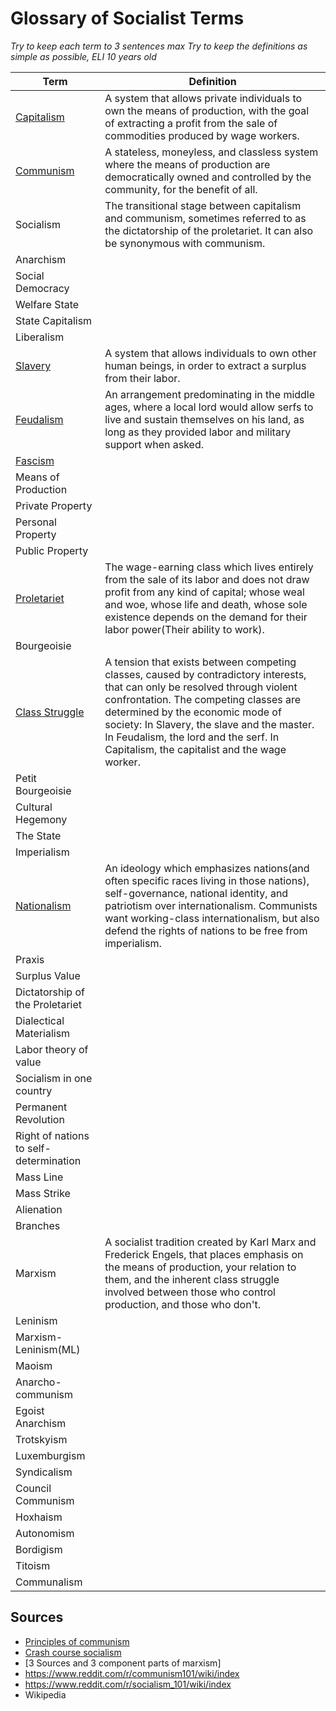 # Glossary of Socialist Terms

*Try to keep each term to 3 sentences max*
*Try to keep the definitions as simple as possible, ELI 10 years old*


|Term|Definition|
|----|----------|
|[Capitalism](https://en.wikipedia.org/wiki/Capitalism)|A system that allows private individuals to own the means of production, with the goal of extracting a profit from the sale of commodities produced by wage workers.|
|[Communism](https://en.wikipedia.org/wiki/Communism)|A stateless, moneyless, and classless system where the means of production are democratically owned and controlled by the community, for the benefit of all.|
|Socialism|The transitional stage between capitalism and communism, sometimes referred to as the dictatorship of the proletariet. It can also be synonymous with communism.|
|Anarchism||
|Social Democracy||
|Welfare State||
|State Capitalism||
|Liberalism||
|[Slavery](https://en.wikipedia.org/wiki/Slavery)|A system that allows individuals to own other human beings, in order to extract a surplus from their labor.|
|[Feudalism](https://en.wikipedia.org/wiki/Feudalism)|An arrangement predominating in the middle ages, where a local lord would allow serfs to live and sustain themselves on his land, as long as they provided labor and military support when asked. |
|[Fascism]()||
|Means of Production||
|Private Property||
|Personal Property||
|Public Property||
|[Proletariet](https://en.wikipedia.org/wiki/Proletariat)|The wage-earning class which lives entirely from the sale of its labor and does not draw profit from any kind of capital; whose weal and woe, whose life and death, whose sole existence depends on the demand for their labor power(Their ability to work).|
|Bourgeoisie||
|[Class Struggle](https://en.wikipedia.org/wiki/Class_conflict)|A tension that exists between competing classes, caused by contradictory interests, that can only be resolved through violent confrontation. The competing classes are determined by the economic mode of society: In Slavery, the slave and the master. In Feudalism, the lord and the serf. In Capitalism, the capitalist and the wage worker.|
|Petit Bourgeoisie||
|Cultural Hegemony||
|The State||
|Imperialism||
|[Nationalism](https://en.wikipedia.org/wiki/Nationalism)|An ideology which emphasizes nations(and often specific races living in those nations), self-governance, national identity, and patriotism over internationalism. Communists want working-class internationalism, but also defend the rights of nations to be free from imperialism.|
|Praxis||
|Surplus Value||
|Dictatorship of the Proletariet||
|Dialectical Materialism||
|Labor theory of value||
|Socialism in one country||
|Permanent Revolution||
|Right of nations to self-determination||
|Mass Line||
|Mass Strike||
|Alienation||
|Branches||
|Marxism|A socialist tradition created by Karl Marx and Frederick Engels, that places emphasis on the means of production, your relation to them, and the inherent class struggle involved between those who control production, and those who don't.|
|Leninism||
|Marxism-Leninism(ML)||
|Maoism||
|Anarcho-communism||
|Egoist Anarchism||
|Trotskyism||
|Luxemburgism||
|Syndicalism||
|Council Communism||
|Hoxhaism||
|Autonomism||
|Bordigism||
|Titoism||
|Communalism||






## Sources

- [Principles of communism](https://www.marxists.org/archive/marx/works/1847/11/prin-com.htm)
- [Crash course socialism](https://github.com/dessalines/essays/blob/master/crash_course_socialism.md)
- [3 Sources and 3 component parts of marxism]
- https://www.reddit.com/r/communism101/wiki/index
- https://www.reddit.com/r/socialism_101/wiki/index
- Wikipedia
